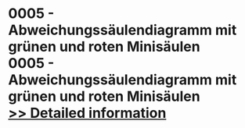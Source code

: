 # 0005 - Abweichungssäulendiagramm mit grünen und roten Minisäulen<br />0005 - Abweichungssäulendiagramm mit grünen und roten Minisäulen<br />[>> Detailed information](https://secure.shareit.com/shareit/product.html?productid=300639754&affiliateid=200057808)
